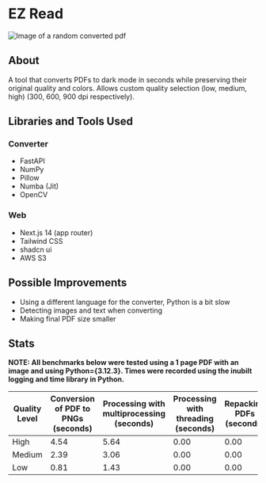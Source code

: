 # EZ Read

![Image of a random converted pdf](https://github.com/JaehyeongPark06/EZ-Read/assets/78674944/63cc5623-02c8-4084-8f64-b138ff169050)

## About

A tool that converts PDFs to dark mode in seconds while preserving their original quality and colors. Allows custom quality selection (low, medium, high) (300, 600, 900 dpi respectively).

## Libraries and Tools Used

### Converter

- FastAPI
- NumPy
- Pillow
- Numba (Jit)
- OpenCV

### Web

- Next.js 14 (app router)
- Tailwind CSS
- shadcn ui
- AWS S3

## Possible Improvements

- Using a different language for the converter, Python is a bit slow
- Detecting images and text when converting
- Making final PDF size smaller

## Stats

**NOTE: All benchmarks below were tested using a 1 page PDF with an image and using Python={3.12.3}. Times were recorded using the inubilt logging and time library in Python.**

| Quality Level | Conversion of PDF to PNGs (seconds) | Processing with multiprocessing (seconds) | Processing with threading (seconds) | Repacking PDFs (seconds) |
|---------------|-------------------------------------|--------------------------------------------|-------------------------------------|--------------------------|
| High          | 4.54                                | 5.64                                       | 0.00                                | 0.00                     |
| Medium        | 2.39                                | 3.06                                       | 0.00                                | 0.00                     |
| Low           | 0.81                                | 1.43                                       | 0.00                                | 0.00                     |

